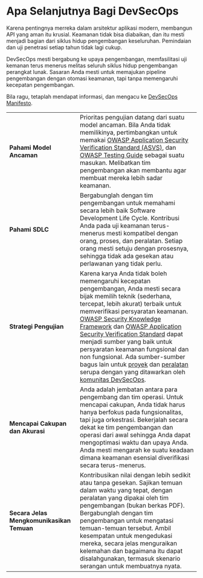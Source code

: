 # Apa Selanjutnya Bagi DevSecOps

Karena pentingnya merreka dalam arsitektur aplikasi modern, membangun API yang
aman itu krusial. Keamanan tidak bisa diabaikan, dan itu mesti menjadi bagian
dari siklus hidup pengembangan keseluruhan. Pemindaian dan uji penetrasi
setiap tahun tidak lagi cukup.

DevSecOps mesti bergabung ke upaya pengembangan, memfasilitasi uji kemanan
terus menerus melitas seluruh siklus hidup pengembangan perangkat lunak. 
Sasaran Anda mesti untuk memajukan pipeline pengembangan dengan otomasi
keamanan, tapi tanpa memengaruhi kecepatan pengembangan.

Bila ragu, tetaplah mendapat informasi, dan mengacu ke [DevSecOps Manifesto][1].

| | |
|-|-|
| **Pahami Model Ancaman** | Prioritas pengujian datang dari suatu model ancaman. Bila Anda tidak memilikinya, pertimbangkan untuk memakai [OWASP Application Security Verification Standard (ASVS)][2], dan [OWASP Testing Guide][3] sebagai suatu masukan. Melibatkan tim pengembangan akan membantu agar membuat mereka lebih sadar keamanan. |
| **Pahami SDLC** | Bergabunglah dengan tim pengembangan untuk memahami secara lebih baik Software Development Life Cycle. Kontribusi Anda pada uji keamanan terus-menerus mesti kompatibel dengan orang, proses, dan peralatan. Setiap orang mesti setuju dengan prosesnya, sehingga tidak ada gesekan atau perlawanan yang tidak perlu. |
| **Strategi Pengujian** | Karena karya Anda tidak boleh memengaruhi kecepatan pengembangan, Anda mesti secara bijak memilih teknik (sederhana, tercepat, lebih akurat) terbaik untuk memverifikasi persyaratan keamanan. [OWASP Security Knowledge Framework][4] dan [OWASP Application Security Verification Standard][2] dapat menjadi sumber yang baik untuk persyaratan keamanan fungsional dan non fungsional. Ada sumber-sumber bagus lain untuk [proyek][5] dan [peralatan][6] serupa dengan yang ditawarkan oleh [komunitas DevSecOps][7]. |
| **Mencapai Cakupan dan Akurasi** | Anda adalah jembatan antara para pengembang dan tim operasi. Untuk mencapai cakupan, Anda tidak harus hanya berfokus pada fungsionalitas, tapi juga orkestrasi. Bekerjalah secara dekat ke tim pengembangan dan operasi dari awal sehingga Anda dapat mengoptimasi waktu dan upaya Anda. Anda mesti mengarah ke suatu keadaan dimana keamanan esensial diverifikasi secara terus-menerus. |
| **Secara Jelas Mengkomunikasikan Temuan** | Kontribusikan nilai dengan lebih sedikit atau tanpa gesekan. Sajikan temuan dalam waktu yang tepat, dengan peralatan yang dipakai oleh tim pengembangan (bukan berkas PDF). Bergabunglah dengan tim pengembangan untuk mengatasi temuan-temuan tersebut. Ambil kesempatan untuk mengedukasi mereka, secara jelas menguraikan kelemahan dan bagaimana itu dapat disalahgunakan, termasuk skenario serangan untuk membuatnya nyata. |

[1]: https://www.devsecops.org/
[2]: https://owasp.org/www-project-application-security-verification-standard/
[3]: https://owasp.org/www-project-web-security-testing-guide/
[4]: https://owasp.org/www-project-security-knowledge-framework/
[5]: http://devsecops.github.io/
[6]: https://github.com/devsecops/awesome-devsecops
[7]: http://devsecops.org
